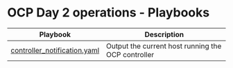 # OCP Day 2 operations - Playbooks

Playbook | Description
------------ | -------------
[controller_notification.yaml](controller_notification.yaml) | Output the current host running the OCP controller
